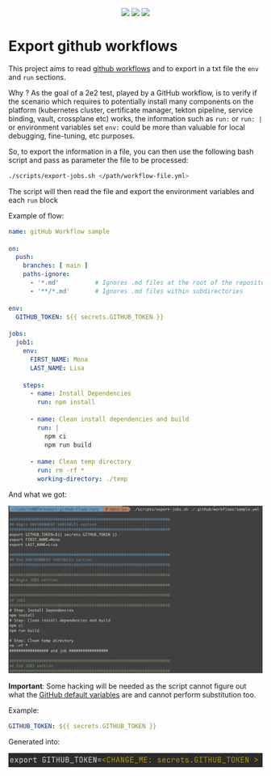 <p align="center">
    <a href="https://github.com/ch007m/export-github-flows/graphs/contributors" alt="Contributors">
        <img src="https://img.shields.io/github/contributors/ch007m/export-github-flows"/></a>
    <a href="https://github.com/ch007m/export-github-flows/pulse" alt="Activity">
        <img src="https://img.shields.io/github/commit-activity/m/ch007m/export-github-flows"/></a>
    <a href="https://github.com/ch007m/export-github-flows/actions/workflows/push.yml" alt="Build Status">
        <img src="https://github.com/ch007m/export-github-flows/actions/workflows/push.yml/badge.svg"></a>
</p>

# Export github workflows

This project aims to read [github workflows](https://docs.github.com/en/actions/quickstart) and to export in a txt file the `env` and `run` sections.

Why ? As the goal of a 2e2 test, played by a GitHub workflow, is to verify if the scenario which requires to potentially install many
components on the platform (kubernetes cluster, certificate manager, tekton pipeline, service binding, vault, crossplane etc) 
works, the information such as `run:` or `run: |`  or environment variables set `env:` could be more than valuable
for local debugging, fine-tuning, etc purposes.

So, to export the information in a file, you can then use the following bash script and pass as parameter the file to be processed:
```bash
./scripts/export-jobs.sh </path/workflow-file.yml>
```
The script will then read the file and export the environment variables and each `run` block

Example of flow:
```yaml
name: gitHub Workflow sample

on:
  push:
    branches: [ main ]
    paths-ignore:
      - '*.md'          # Ignores .md files at the root of the repository
      - '**/*.md'       # Ignores .md files within subdirectories

env:
  GITHUB_TOKEN: ${{ secrets.GITHUB_TOKEN }}

jobs:
  job1:
    env:
      FIRST_NAME: Mona
      LAST_NAME: Lisa

    steps:
      - name: Install Dependencies
        run: npm install

      - name: Clean install dependencies and build
        run: |
          npm ci
          npm run build

      - name: Clean temp directory
        run: rm -rf *
        working-directory: ./temp
```

And what we got:

![sample-generated.png](images%2Fsample-generated.png)


**Important**: Some hacking will be needed as the script cannot figure out what the [GitHub default variables](https://docs.github.com/en/actions/learn-github-actions/variables#default-environment-variables) are 
and cannot perform substitution too. 

Example:
```yaml
GITHUB_TOKEN: ${{ secrets.GITHUB_TOKEN }}
```
Generated into:

![sample-git-env.png](images%2Fsample-git-env.png)